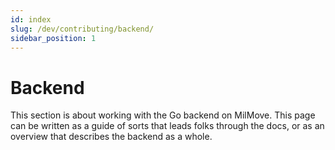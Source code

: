 ```yaml
---
id: index
slug: /dev/contributing/backend/
sidebar_position: 1
---
```

# Backend

This section is about working with the Go backend on MilMove. This page can be written as a guide of sorts that leads folks through the docs, or as an overview that describes the backend as a whole.